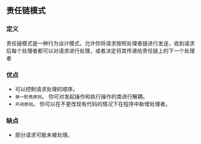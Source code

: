 ## 责任链模式

### 定义
责任链模式是一种行为设计模式，允许你将请求按照处理者链进行发送，收到请求后每个处理者都可以对请求进行处理，或者决定将其传递给责任链上的下一个处理者


### 优点

* 可以控制请求处理的顺序。
* `单一职责原则`。 你可对发起操作和执行操作的类进行解耦。
* `开闭原则`。 你可以在不更改现有代码的情况下在程序中新增处理者。

### 缺点

* 部分请求可能未被处理。